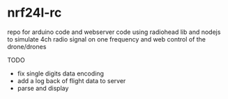 # nrf24l-rc
repo for arduino code and webserver code using radiohead lib and nodejs to simulate 4ch radio signal on one frequency and web control of the drone/drones

TODO 
- fix single digits data encoding
- add a log back of flight data to server 
- parse and display
